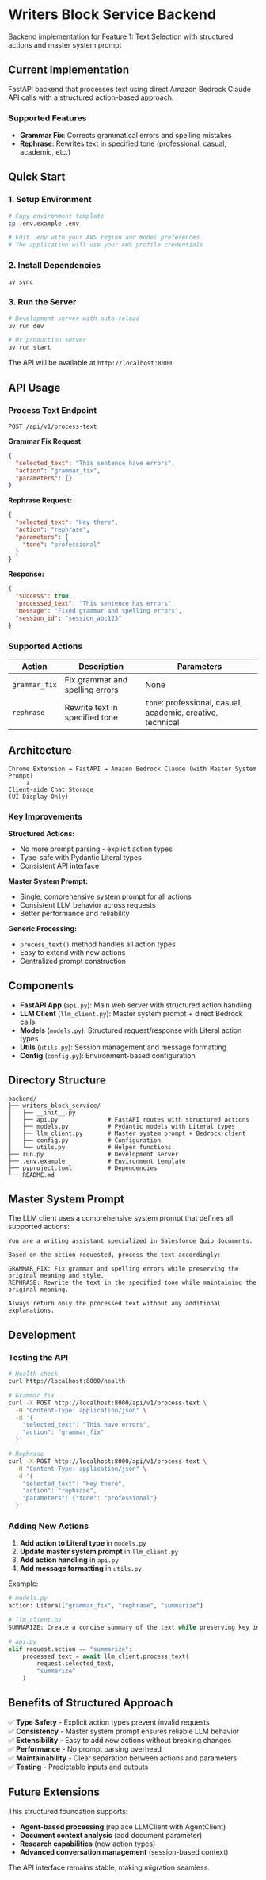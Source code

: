 # Writers Block Service Backend

Backend implementation for Feature 1: Text Selection with structured actions and master system prompt

## Current Implementation

FastAPI backend that processes text using direct Amazon Bedrock Claude API calls with a structured action-based approach.

### Supported Features
- **Grammar Fix**: Corrects grammatical errors and spelling mistakes
- **Rephrase**: Rewrites text in specified tone (professional, casual, academic, etc.)

## Quick Start

### 1. Setup Environment
```bash
# Copy environment template
cp .env.example .env

# Edit .env with your AWS region and model preferences
# The application will use your AWS profile credentials
```

### 2. Install Dependencies
```bash
uv sync
```

### 3. Run the Server
```bash
# Development server with auto-reload
uv run dev

# Or production server
uv run start
```

The API will be available at `http://localhost:8000`

## API Usage

### Process Text Endpoint
```
POST /api/v1/process-text
```

**Grammar Fix Request:**
```json
{
  "selected_text": "This sentence have errors",
  "action": "grammar_fix",
  "parameters": {}
}
```

**Rephrase Request:**
```json
{
  "selected_text": "Hey there",
  "action": "rephrase",
  "parameters": {
    "tone": "professional"
  }
}
```

**Response:**
```json
{
  "success": true,
  "processed_text": "This sentence has errors",
  "message": "Fixed grammar and spelling errors",
  "session_id": "session_abc123"
}
```

### Supported Actions

| Action | Description | Parameters |
|--------|-------------|------------|
| `grammar_fix` | Fix grammar and spelling errors | None |
| `rephrase` | Rewrite text in specified tone | `tone`: professional, casual, academic, creative, technical |

## Architecture

```
Chrome Extension → FastAPI → Amazon Bedrock Claude (with Master System Prompt)
     ↓
Client-side Chat Storage
(UI Display Only)
```

### Key Improvements

**Structured Actions:**
- No more prompt parsing - explicit action types
- Type-safe with Pydantic Literal types
- Consistent API interface

**Master System Prompt:**
- Single, comprehensive system prompt for all actions
- Consistent LLM behavior across requests
- Better performance and reliability

**Generic Processing:**
- `process_text()` method handles all action types
- Easy to extend with new actions
- Centralized prompt construction

## Components

- **FastAPI App** (`api.py`): Main web server with structured action handling
- **LLM Client** (`llm_client.py`): Master system prompt + direct Bedrock calls
- **Models** (`models.py`): Structured request/response with Literal action types
- **Utils** (`utils.py`): Session management and message formatting
- **Config** (`config.py`): Environment-based configuration

## Directory Structure
```
backend/
├── writers_block_service/
│   ├── __init__.py
│   ├── api.py              # FastAPI routes with structured actions
│   ├── models.py           # Pydantic models with Literal types
│   ├── llm_client.py       # Master system prompt + Bedrock client
│   ├── config.py           # Configuration
│   └── utils.py            # Helper functions
├── run.py                  # Development server
├── .env.example            # Environment template
├── pyproject.toml          # Dependencies
└── README.md
```

## Master System Prompt

The LLM client uses a comprehensive system prompt that defines all supported actions:

```
You are a writing assistant specialized in Salesforce Quip documents. 

Based on the action requested, process the text accordingly:

GRAMMAR_FIX: Fix grammar and spelling errors while preserving the original meaning and style.
REPHRASE: Rewrite the text in the specified tone while maintaining the original meaning.

Always return only the processed text without any additional explanations.
```

## Development

### Testing the API
```bash
# Health check
curl http://localhost:8000/health

# Grammar fix
curl -X POST http://localhost:8000/api/v1/process-text \
  -H "Content-Type: application/json" \
  -d '{
    "selected_text": "This have errors",
    "action": "grammar_fix"
  }'

# Rephrase
curl -X POST http://localhost:8000/api/v1/process-text \
  -H "Content-Type: application/json" \
  -d '{
    "selected_text": "Hey there",
    "action": "rephrase",
    "parameters": {"tone": "professional"}
  }'
```

### Adding New Actions
1. **Add action to Literal type** in `models.py`
2. **Update master system prompt** in `llm_client.py`
3. **Add action handling** in `api.py`
4. **Add message formatting** in `utils.py`

Example:
```python
# models.py
action: Literal["grammar_fix", "rephrase", "summarize"]

# llm_client.py
SUMMARIZE: Create a concise summary of the text while preserving key information.

# api.py
elif request.action == "summarize":
    processed_text = await llm_client.process_text(
        request.selected_text, 
        "summarize"
    )
```

## Benefits of Structured Approach

✅ **Type Safety** - Explicit action types prevent invalid requests  
✅ **Consistency** - Master system prompt ensures reliable LLM behavior  
✅ **Extensibility** - Easy to add new actions without breaking changes  
✅ **Performance** - No prompt parsing overhead  
✅ **Maintainability** - Clear separation between actions and parameters  
✅ **Testing** - Predictable inputs and outputs  

## Future Extensions

This structured foundation supports:
- **Agent-based processing** (replace LLMClient with AgentClient)
- **Document context analysis** (add document parameter)
- **Research capabilities** (new action types)
- **Advanced conversation management** (session-based context)

The API interface remains stable, making migration seamless.
